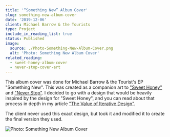 ```yaml
---
title: '“Something New” Album Cover'
slug: something-new-album-cover
date: '2019-12-06'
client: Michael Barrow & the Tourists
type: Project
include_in_reading_list: true
status: Published
image:
  source: ./Photo-Something-New-Album-Cover.png
  alt: 'Photo: Something New Album Cover'
related_reading:
  - sweet-honey-album-cover
  - never-stop-cover-art
---
```


This album cover was done for Michael Barrow & the Tourist's EP "Something New". This was created as a companion art to ["Sweet Honey"](/projects/sweet-honey-album-cover 'The Sweet Honey album art') and ["Never Stop"](/projects/never-stop-cover-art). I decided to go with a design that would be heavily inspired by the design for "Sweet Honey", and you can read about that process in depth in my article ["The Value of Iterative Design"](/blog/the-value-of-iterative-design 'The blog post explaining the iterations I went through to get to my final design for Sweet Honey').

The client never used this exact design, but took it and modified it to create the final version they used.

![Photo: Something New Album Cover](./Photo-Something-New-Album-Cover.png)
